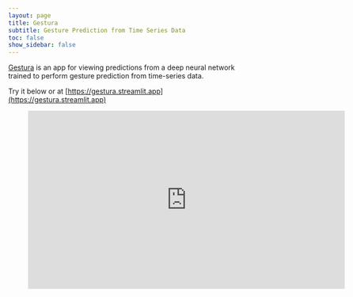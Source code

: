```yaml
---
layout: page
title: Gestura
subtitle: Gesture Prediction from Time Series Data
toc: false
show_sidebar: false
---
```


[Gestura](https://gestura.streamlit.app) is an app for viewing predictions from a deep neural network trained to perform gesture prediction from time-series data.

Try it below or at [https://gestura.streamlit.app](https://gestura.streamlit.app)

<figure class="image is-16by9">
  <iframe class="has-ratio" width="640" height="360" src="https://gestura.streamlit.app/?embedded=true" scrolling="yes" border="0" frameborder="no" framespacing="0" allowfullscreen="true"></iframe>
</figure>